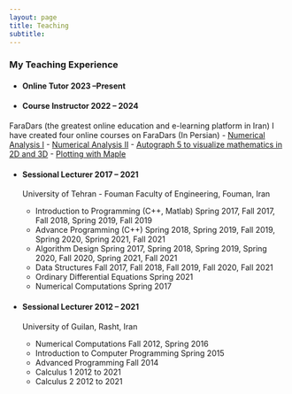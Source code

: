 ```yaml
---
layout: page
title: Teaching
subtitle: 
---
```



### My Teaching Experience

- #### Online Tutor 											2023 –Present
- #### Course Instructor 								  		2022 – 2024
FaraDars (the greatest online education and e-learning platform in Iran)
I have created four online courses on FaraDars (In Persian)
	- [Numerical Analysis I](https://faradars.org/courses/numerical-analysis-part-i-fvmth129)
	- [Numerical Analysis II](https://faradars.org/courses/basics-of-numerical-analysis-second-part-fvmth132)
	- [Autograph 5 to visualize mathematics in 2D and 3D](https://faradars.org/courses/drawing-mathematical-shapes-and-graphs-with-autograph-fvmth331)
	- [Plotting with Maple](https://faradars.org/courses/plotting-2d-and-3d-graphs-in-maple-fvmth333)

- #### Sessional Lecturer 										2017 – 2021
  University of Tehran - Fouman Faculty of Engineering, Fouman, Iran
  	- Introduction to Programming (C++, Matlab)	  Spring 2017, Fall 2017, Fall 2018, Spring 2019, Fall 2019
  	- Advance Programming (C++)			  Spring 2018, Spring 2019, Fall 2019, Spring 2020, Spring 2021, Fall 2021
  	- Algorithm Design 				  Spring 2017, Spring 2018, Spring 2019, Spring 2020, Fall 2020, Spring 2021, Fall 2021
  	- Data Structures 				  Fall 2017, Fall 2018, Fall 2019, Fall 2020, Fall 2021
  	- Ordinary Differential Equations		  Spring 2021
  	- Numerical Computations			  Spring 2017

- #### Sessional Lecturer 										2012 – 2021
  University of Guilan, Rasht, Iran
  - Numerical Computations 			          Fall 2012, Spring 2016
  - Introduction to Computer Programming 	      	  Spring 2015
  - Advanced Programming 			          Fall 2014
  - Calculus 1 					          2012 to 2021
  - Calculus 2 					          2012 to 2021

